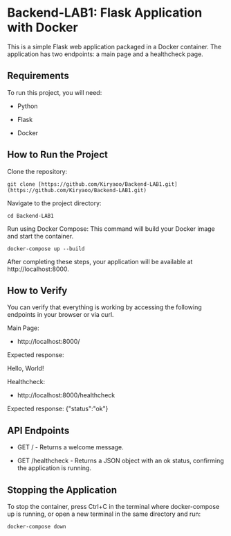 
# Backend-LAB1: Flask Application with Docker

This is a simple Flask web application packaged in a Docker container. The application has two endpoints: a main page and a healthcheck page.

## Requirements

To run this project, you will need:

- Python

- Flask

- Docker

## How to Run the Project

Clone the repository:

```
git clone [https://github.com/Kiryaoo/Backend-LAB1.git](https://github.com/Kiryaoo/Backend-LAB1.git)

```

Navigate to the project directory:

```
cd Backend-LAB1
```

Run using Docker Compose:
This command will build your Docker image and start the container.
```
docker-compose up --build
```

After completing these steps, your application will be available at http://localhost:8000.

## How to Verify

You can verify that everything is working by accessing the following endpoints in your browser or via curl.

Main Page:

- http://localhost:8000/

Expected response: <p>Hello, World!</p>

Healthcheck:

- http://localhost:8000/healthcheck

Expected response: {"status":"ok"}

## API Endpoints

- GET / - Returns a welcome message.

- GET /healthcheck - Returns a JSON object with an ok status, confirming the application is running.

## Stopping the Application

To stop the container, press Ctrl+C in the terminal where docker-compose up is running, or open a new terminal in the same directory and run:

```
docker-compose down
```
